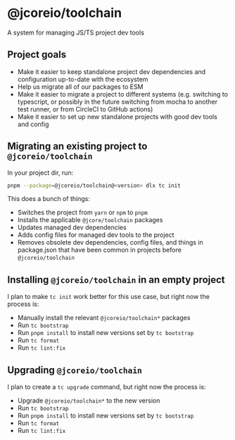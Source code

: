 # @jcoreio/toolchain

A system for managing JS/TS project dev tools

## Project goals

- Make it easier to keep standalone project dev dependencies and configuration
  up-to-date with the ecosystem
- Help us migrate all of our packages to ESM
- Make it easier to migrate a project to different systems (e.g. switching to
  typescript, or possibly in the future switching from mocha to another test
  runner, or from CircleCI to GitHub actions)
- Make it easier to set up new standalone projects with good dev tools and
  config

## Migrating an existing project to `@jcoreio/toolchain`

In your project dir, run:

```sh
pnpm --package=@jcoreio/toolchain@<version> dlx tc init
```

This does a bunch of things:

- Switches the project from `yarn` or `npm` to `pnpm`
- Installs the applicable `@jcore/toolchain` packages
- Updates managed dev dependencies
- Adds config files for managed dev tools to the project
- Removes obsolete dev dependencies, config files, and things in package.json
  that have been common in projects before `@jcoreio/toolchain`

## Installing `@jcoreio/toolchain` in an empty project

I plan to make `tc init` work better for this use case, but right now the
process is:

- Manually install the relevant `@jcoreio/toolchain*` packages
- Run `tc bootstrap`
- Run `pnpm install` to install new versions set by `tc bootstrap`
- Run `tc format`
- Run `tc lint:fix`

## Upgrading `@jcoreio/toolchain`

I plan to create a `tc upgrade` command, but right now the process is:

- Upgrade `@jcoreio/toolchain*` to the new version
- Run `tc bootstrap`
- Run `pnpm install` to install new versions set by `tc bootstrap`
- Run `tc format`
- Run `tc lint:fix`
